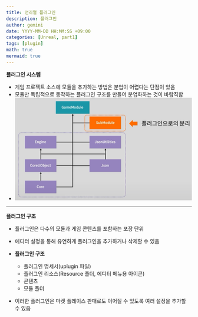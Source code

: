 ```yaml
---
title: 언리얼 플러그인
description: 플러그인
author: gemini
date: YYYY-MM-DD HH:MM:SS +09:00
categories: [Unreal, part1]
tags: [plugin]
math: true
mermaid: true
---
```


**플러그인 시스템**
- 게임 프로젝트 소스에 모듈을 추가하는 방법은 분업이 어렵다는 단점이 있음
- 모듈만 독립적으로 동작하는 플러그인 구조를 만들어 분업화하는 것이 바람직함
- ![플러그인 시스템.png](/assets/img/posts/file_photos/플러그인%20시스템.png)

---------------------------------------------------------

**플러그인 구조**
- 플러그인은 다수의 모듈과 게임 콘텐츠를 포함하는 포장 단위
- 에디터 설정을 통해 유연하게 플러그인을 추가하거나 삭제할 수 있음
- **플러그인 구조**
	- 플러그인 명세서(uplugin 파일)
	- 플러그인 리소스(Resource 폴더, 에디터 메뉴용 아이콘)
	- 콘텐츠
	- 모듈 폴더

- 이러한 플러그인은 마켓 플레이스 판매로도 이어질 수 있도록 여러 설정을 추가할 수 있음